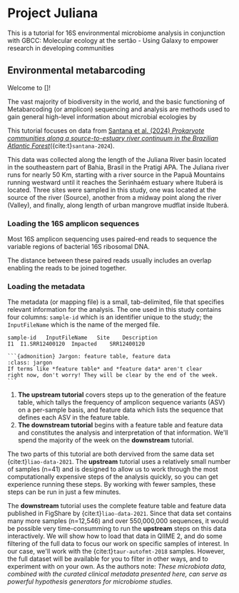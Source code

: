 <!---
layout: tutorial_hands_on

title: Title of the tutorial
zenodo_link: '[!]'
questions:
- How is 16S data accessed and imported into Galaxy?
- What kind of analysis is possible using QIIME2 on Galaxy?

objectives:
- How to upload 16S pair-end reads, resolve with DADA2 and import into QIIME2
- Build diversity metrics, taxonomic assignments, and diversity metrics using QIIME2
- (Optional) Longitudinal analysis
time_estimation: '24 hours'
key_points:
- The take-home messages
- They will appear at the end of the tutorial
contributors:
- pspealman
- csantana [!]
--->
# Project Juliana
This is a tutorial for 16S environmental microbiome analysis in conjunction with GBCC: Molecular ecology at the sertão - Using Galaxy to empower research in developing communities 

## Environmental metabarcoding

Welcome to []! 

The vast majority of biodiversity in the world, and the basic functioning of Metabarcoding (or amplicon) sequencing and analysis are methods used to gain general high-level information about microbial ecologies by   

This tutorial focuses on data from [Santana et al. (2024) _Prokaryote communities along a source-to-estuary river continuum in the Brazilian Atlantic Forest_](https://peerj.com/articles/17900/)({cite:t}`santana-2024`).

This data was collected along the length of the Juliana River basin located in the southeastern part of Bahia, Brasil in the Pratigi APA. The Juliana river runs for nearly 50 Km, starting with a river source in the Papuã Mountains running westward until it reaches the Serinhaém estuary where Ituberá is located. Three sites were sampled in this study, one was located at the source of the river (Source), another from a midway point along the river (Valley), and finally, along length of urban mangrove mudflat inside Ituberá. 

### Loading the 16S amplicon sequences 
Most 16S amplicon sequencing uses paired-end reads to sequence the variable regions of bacterial 16S ribosomal DNA. 

The distance between these paired reads usually includes an overlap enabling the reads to be joined together. 

### Loading the metadata

The metadata (or mapping file) is a small, tab-delimited, file that specifies relevant information for the analysis. The one used in this study contains four columns: `sample-id` which is an identifier unique to the study; the `InputFileName` which is the name of the merged file.

```
sample-id	InputFileName	Site	Description
I1	I1.SRR12400120	Impacted	SRR12400120
```

````{margin}
```{admonition} Jargon: feature table, feature data
:class: jargon
If terms like *feature table* and *feature data* aren't clear
right now, don't worry! They will be clear by the end of the week.
```
````



1. **The upstream tutorial** covers steps up to the generation of the feature
   table, which tallys the frequency of amplicon sequence variants (ASV) on a
   per-sample basis, and feature data which lists the sequence that defines
   each ASV in the feature table.
2. **The downstream tutorial** begins with a feature table and feature data and
   constitutes the analysis and interpretation of that information. We'll spend
   the majority of the week on the **downstream** tutorial.

The two parts of this tutorial are both dervived from the same data set
{cite:t}`liao-data-2021`. The **upstream** tutorial uses a relatively small
number of samples (n=41) and is designed to allow us to work through the most
computationally expensive steps of the analysis quickly, so you can get
experience running these steps. By working with fewer
samples, these steps can be run in just a few minutes.

The **downstream** tutorial uses the complete feature table and feature data
published in FigShare by {cite:t}`liao-data-2021`. Since that data set
contains many more samples (n=12,546) and over 550,000,000 sequences, it
would be possible very time-consumming to run the
**upstream** steps on this data interactively. We will show
how to load that data in QIIME 2, and do some filtering of the full data to
focus our work on specific samples of interest. In our case, we'll work with
the {cite:t}`taur-autofmt-2018` samples. However, the full dataset will be
available for you to filter in other ways, and to experiment with on your own.
As the authors note: _These microbiota data, combined
with the curated clinical metadata presented here, can serve as powerful
hypothesis generators for microbiome studies._
